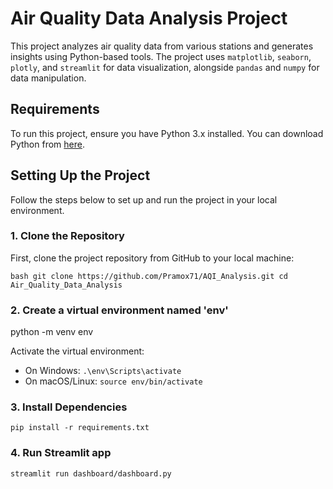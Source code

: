 # Air Quality Data Analysis Project

This project analyzes air quality data from various stations and generates insights using Python-based tools. The project uses `matplotlib`, `seaborn`, `plotly`, and `streamlit` for data visualization, alongside `pandas` and `numpy` for data manipulation.

## Requirements

To run this project, ensure you have Python 3.x installed. You can download Python from [here](https://www.python.org/downloads/).

## Setting Up the Project

Follow the steps below to set up and run the project in your local environment.

### 1. Clone the Repository

First, clone the project repository from GitHub to your local machine:

`bash
git clone https://github.com/Pramox71/AQI_Analysis.git
cd Air_Quality_Data_Analysis`

### 2. Create a virtual environment named 'env'
python -m venv env

Activate the virtual environment:
- On Windows:
  `.\env\Scripts\activate`
- On macOS/Linux:
  `source env/bin/activate`
  
### 3. Install Dependencies
`pip install -r requirements.txt`

### 4. Run Streamlit app
`streamlit run dashboard/dashboard.py`
